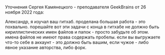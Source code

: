 Уточнения Сергея Камянецкого - преподавателя GeekBrains от 26 ноября 2022 года:

Александр, я изучал ваш гитхаб. проделана большая работа - это похвально. порешайте вот эти задачи с конца
в гитхабе не должно быть кириллистических имен файлов и папок - просто забудьте об этом.
имена файлов не имеют права содержать пробелы.
если вы выгружаете что-то себе в аккаунт - это должно быть вашим, если чужое - либо явное указание авторства, либо форк.
